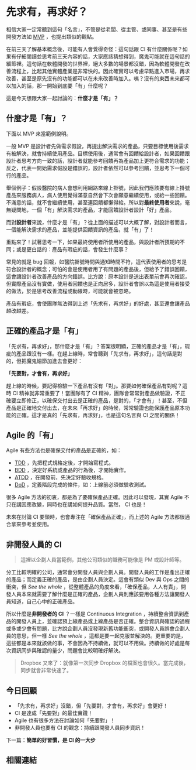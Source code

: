 # 先求有，再求好？

相信大家一定常聽到這句「名言」，不管是從老闆、從主管、或同事、甚至是有些開發方法如 [MVP][] ，也提出類似的觀點。

在前三天了解基本概念後，可能有人會覺得奇怪：這句話跟 CI 有什麼關係呢？如果有仔細閱讀並思考前三天內容的話，大家應該猜想得到，魔鬼可能就在這句話的細節裡。這句話在軟體開發的世界裡，絕大多數的場景都沒錯，因為軟體開發在改善流程上，比起其他實體產業是非常快的。因此確實可以考慮早點進入市場，再求改善，甚至是原先沒有的功能都可以在未來改善時加入。咦？沒有的東西未來都可以加入的話，那一開始到底要「有」什麼呢？

這是今天想跟大家一起討論的：**什麼才是「有」？**

## 什麼才是「有」？

下面以 MVP 來當範例說明。

一般 MVP 是設計者先做需求假設，再提出解決需求的產品，只要目標使用後需求有被解決，就會持續使用產品。目標使用後，通常會有回饋給設計者，如果回饋跟設計者思考方向一致的話，設計者就能參考回饋再為產品加上更符合需求的功能；反之，代表一開始需求假設是錯誤的，設計者依然可以參考回饋，並思考下一個可行的產品。

舉個例子：假設醫院的病人會想利用網路來線上掛號，因此我們應該要有線上掛號產品來服務病人，病人使用覺得滿意自然會下次會願意繼續使用，或給一些回饋。不滿意的話，就不會繼續使用，甚至連回饋都懶得給。所以對**最終使用者**來說，毫無疑問地，一個「有」解決需求的產品，才能回饋設計者設計「好」產品。

而對**設計者**來說，什麼才是「有」？從上面的描述可以大概了解，對設計者而言，一個能解決需求的產品，並能提供回饋資訊的產品，就「有」了！

重點來了！試著思考一下，如果最終使用者所使用的產品，與設計者所預期的不同；或是更白話的：產品有瑕疵的話，會發生什麼事？

常見的就是 bug 回報，如醫院掛號時間與通知時間不符，這代表使用者的思考是符合設計者的概念；可怕的會是使用者用了有問題的產品後，但給予了錯誤回饋，這會讓設計者改善產品的方向錯誤。比方說：原本設計是送出表單前會再次確認，但實際產品沒有實做，使用者回饋也是正向居多，設計者會誤以為這是使用者接受的做法，於是思考改善流程或動線時，可能就會被忽略。

產品有瑕疵，會使團隊無法得到上述「先求有，再求好」的好處，甚至還會讓產品越改越差。

## 正確的產品才是「有」

「先求有，再求好」，那什麼才是「有」？答案很明顯，正確的產品才是「有」，瑕疵的產品跟沒有一樣。在趕上線時，常會聽到「先求有，再求好」，這句話是對的，但把魔鬼細節加進去會更好：

**「先要對，才會有，再求好」**

趕上線的時候，要記得檢驗一下產品有沒有「對」。那要如何確保產品有對呢？這時 CI 精神就非常重要了！當團隊有了 CI 精神，團隊會常常對產品做驗證，不正確要立即修正，以確保交付出去是正確的產品，是對的，「才會有」！甚至，不但產品是正確地交付出去，在未來「再求好」的時候，常常驗證也能保護產品原本功能的正確。這才是真的「先求有，再求好」，也是這句名言與 CI 之間的關係！

## Agile 的「有」

Agile 有些方法也是確保交付的產品是正確的，如：

* [TDD][] ，先把程式規格定後，才開始寫程式。
* [BDD][] ，決定好系統或產品的行為後，才開始實作。
* [ATDD][] ，在開發前，先決定好驗收規格。
* [DoD][] ，定義階段完成的條件，如：上線前必須做驗收測試。

很多 Agile 方法的初衷，都是為了要確保產品正確。因此可以發現，其實 Agile 不只在講因應改變，同時也在講如何提升品質。當然， CI 也是！

未來在討論 CI 要領時，也會專注在「確保產品正確」，而上述的 Agile 方法都很適合拿來參考並使用。

## 非開發人員的 CI

> 這裡以企劃人員當範例，其他公司類似的職務可能像是 PM 或設計師等。

分工比較明確的公司，通常會分開發人員與企劃人員。開發人員的工作是產出正確的產品；而定義正確的產品，是由企劃人員決定。這會有類似 Dev 與 Ops 之間的衝突，但 *See the whole* ，從整體產品的角度來看，「確保產品，人人有責」，開發人員本來就需要了解什麼是正確的產品，企劃人員則應該要用各種方法讓開發人員知道，自己心中的正確產品。

所以什麼是**非開發者的 CI** ？一樣是 Continuous Integration ，持續整合資訊到產品的開發人員上，並確認預上線產品或上線產品是否正確。整合資訊與確認的過程或多或少會有問題，比方說企劃人員沒發現新舊功能衝突，或開發人員誤會企劃人員的意思，但一樣 *See the whole* ，這都是要一起克服並解決的。更重要的是，這些都是本來就該做的事，不會因為不持續做，就可以不用做。持續做的好處是每次資訊同步與確認的量少，問題會比較明確好解決。

> Dropbox 又來了：就像第一次同步 Dropbox 的檔案也會很久。當完成後，同步就會非常快速了。

## 今日回顧

* 「先求有，再求好」沒錯，但「先要對，才會有，再求好」會更好！
* CI 是達成「先要對」的最佳實踐！
* Agile 也有很多方法在討論如何「先要對」！
* 非開發人員也要有 CI 的觀念：持續跟開發人員同步資訊！

下一篇：**簡單的好習慣，是 CI 的一大步**

## 相關連結

[TDD]: https://en.wikipedia.org/wiki/Test-driven_development
[BDD]: https://en.wikipedia.org/wiki/Behavior-driven_development
[ATDD]: https://en.wikipedia.org/wiki/Acceptance_test%E2%80%93driven_development
[DoD]: https://www.scrumalliance.org/community/articles/2008/september/what-is-definition-of-done-(dod)
[MVP]: https://en.wikipedia.org/wiki/Minimum_viable_product
